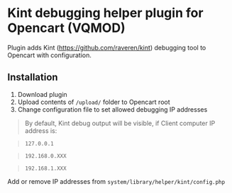 # Kint debugging helper plugin for Opencart (VQMOD)

Plugin adds Kint (https://github.com/raveren/kint)  debugging tool to Opencart with configuration.


Installation
---

1. Download plugin 
2. Upload contents of `/upload/` folder to Opencart root
3. Change configuration file to set allowed debugging IP addresses

> By default, Kint debug output will be visible, if Client computer IP address is:

> `127.0.0.1`

> `192.168.0.XXX`  

> `192.168.1.XXX`

Add or remove IP addresses from
`system/library/helper/kint/config.php`
